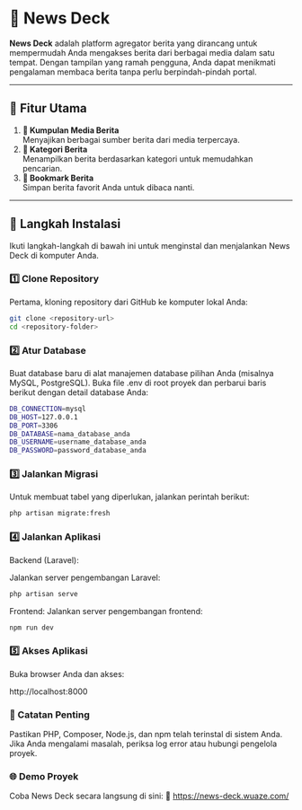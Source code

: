 # 🌟 News Deck

**News Deck** adalah platform agregator berita yang dirancang untuk mempermudah Anda mengakses berita dari berbagai media dalam satu tempat. Dengan tampilan yang ramah pengguna, Anda dapat menikmati pengalaman membaca berita tanpa perlu berpindah-pindah portal.

---

## 🎯 Fitur Utama

1. **📰 Kumpulan Media Berita**  
   Menyajikan berbagai sumber berita dari media terpercaya.
2. **📂 Kategori Berita**  
   Menampilkan berita berdasarkan kategori untuk memudahkan pencarian.
3. **🔖 Bookmark Berita**  
   Simpan berita favorit Anda untuk dibaca nanti.

---

## 🚀 Langkah Instalasi

Ikuti langkah-langkah di bawah ini untuk menginstal dan menjalankan News Deck di komputer Anda.

### 1️⃣ Clone Repository
Pertama, kloning repository dari GitHub ke komputer lokal Anda:

```bash
git clone <repository-url>
cd <repository-folder>
```

### 2️⃣ Atur Database
Buat database baru di alat manajemen database pilihan Anda (misalnya MySQL, PostgreSQL).
Buka file .env di root proyek dan perbarui baris berikut dengan detail database Anda:

```bash
DB_CONNECTION=mysql
DB_HOST=127.0.0.1
DB_PORT=3306
DB_DATABASE=nama_database_anda
DB_USERNAME=username_database_anda
DB_PASSWORD=password_database_anda
```
### 3️⃣ Jalankan Migrasi

Untuk membuat tabel yang diperlukan, jalankan perintah berikut:

```bash
php artisan migrate:fresh
```
### 4️⃣ Jalankan Aplikasi

Backend (Laravel):

Jalankan server pengembangan Laravel:
```bash
php artisan serve
```
Frontend:
Jalankan server pengembangan frontend:
```bash
npm run dev
```
### 5️⃣ Akses Aplikasi
Buka browser Anda dan akses:

http://localhost:8000

### 📢 Catatan Penting
Pastikan PHP, Composer, Node.js, dan npm telah terinstal di sistem Anda.
Jika Anda mengalami masalah, periksa log error atau hubungi pengelola proyek.

### 🌐 Demo Proyek
Coba News Deck secara langsung di sini:
🔗 https://news-deck.wuaze.com/

